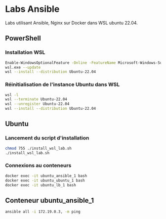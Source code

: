 # Labs Ansible

Labs utilisant Ansible, Nginx sur Docker dans WSL ubuntu 22.04.

## PowerShell

### Installation WSL

```bash
Enable-WindowsOptionalFeature -Online -FeatureName Microsoft-Windows-Subsystem-Linux
wsl.exe --update
wsl --install --distribution Ubuntu-22.04
```

### Réinitialisation de l'instance Ubuntu dans WSL
```bash
wsl -l
wsl --terminate Ubuntu-22.04
wsl --unregister Ubuntu-22.04
wsl --install --distribution Ubuntu-22.04
```

## Ubuntu
### Lancement du script d'installation
```bash
chmod 755 ./install_wsl_lab.sh
./install_wsl_lab.sh
```

### Connexions au conteneurs
```bash
docker exec -it ubuntu_ansible_1 bash
docker exec -it ubuntu_ubuntu_1 bash
docker exec -it ubuntu_lb_1 bash
```

## Conteneur ubuntu_ansible_1
```bash
ansible all -i 172.19.0.3, -m ping
```